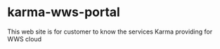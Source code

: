 # karma-wws-portal
This web site is for customer to know the services Karma providing for WWS cloud
